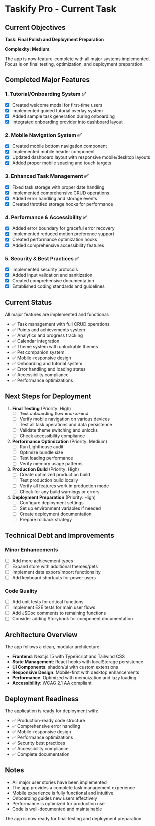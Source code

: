 # Taskify Pro - Current Task

## Current Objectives

**Task: Final Polish and Deployment Preparation**

**Complexity: Medium**

The app is now feature-complete with all major systems implemented. Focus is on final testing, optimization, and deployment preparation.

## Completed Major Features

### 1. Tutorial/Onboarding System ✅
- [x] Created welcome modal for first-time users
- [x] Implemented guided tutorial overlay system
- [x] Added sample task generation during onboarding
- [x] Integrated onboarding provider into dashboard layout

### 2. Mobile Navigation System ✅
- [x] Created mobile bottom navigation component
- [x] Implemented mobile header component
- [x] Updated dashboard layout with responsive mobile/desktop layouts
- [x] Added proper mobile spacing and touch targets

### 3. Enhanced Task Management ✅
- [x] Fixed task storage with proper date handling
- [x] Implemented comprehensive CRUD operations
- [x] Added error handling and storage events
- [x] Created throttled storage hooks for performance

### 4. Performance & Accessibility ✅
- [x] Added error boundary for graceful error recovery
- [x] Implemented reduced motion preference support
- [x] Created performance optimization hooks
- [x] Added comprehensive accessibility features

### 5. Security & Best Practices ✅
- [x] Implemented security protocols
- [x] Added input validation and sanitization
- [x] Created comprehensive documentation
- [x] Established coding standards and guidelines

## Current Status

All major features are implemented and functional:
- ✅ Task management with full CRUD operations
- ✅ Points and achievements system
- ✅ Analytics and progress tracking
- ✅ Calendar integration
- ✅ Theme system with unlockable themes
- ✅ Pet companion system
- ✅ Mobile-responsive design
- ✅ Onboarding and tutorial system
- ✅ Error handling and loading states
- ✅ Accessibility compliance
- ✅ Performance optimizations

## Next Steps for Deployment

1. **Final Testing** (Priority: High)
   - [ ] Test onboarding flow end-to-end
   - [ ] Verify mobile navigation on various devices
   - [ ] Test all task operations and data persistence
   - [ ] Validate theme switching and unlocks
   - [ ] Check accessibility compliance

2. **Performance Optimization** (Priority: Medium)
   - [ ] Run Lighthouse audit
   - [ ] Optimize bundle size
   - [ ] Test loading performance
   - [ ] Verify memory usage patterns

3. **Production Build** (Priority: High)
   - [ ] Create optimized production build
   - [ ] Test production build locally
   - [ ] Verify all features work in production mode
   - [ ] Check for any build warnings or errors

4. **Deployment Preparation** (Priority: High)
   - [ ] Configure deployment settings
   - [ ] Set up environment variables if needed
   - [ ] Create deployment documentation
   - [ ] Prepare rollback strategy

## Technical Debt and Improvements

### Minor Enhancements
- [ ] Add more achievement types
- [ ] Expand store with additional themes/pets
- [ ] Implement data export/import functionality
- [ ] Add keyboard shortcuts for power users

### Code Quality
- [ ] Add unit tests for critical functions
- [ ] Implement E2E tests for main user flows
- [ ] Add JSDoc comments to remaining functions
- [ ] Consider adding Storybook for component documentation

## Architecture Overview

The app follows a clean, modular architecture:
- **Frontend**: Next.js 15 with TypeScript and Tailwind CSS
- **State Management**: React hooks with localStorage persistence
- **UI Components**: shadcn/ui with custom extensions
- **Responsive Design**: Mobile-first with desktop enhancements
- **Performance**: Optimized with memoization and lazy loading
- **Accessibility**: WCAG 2.1 AA compliant

## Deployment Readiness

The application is ready for deployment with:
- ✅ Production-ready code structure
- ✅ Comprehensive error handling
- ✅ Mobile-responsive design
- ✅ Performance optimizations
- ✅ Security best practices
- ✅ Accessibility compliance
- ✅ Complete documentation

## Notes

- All major user stories have been implemented
- The app provides a complete task management experience
- Mobile experience is fully functional and intuitive
- Onboarding guides new users effectively
- Performance is optimized for production use
- Code is well-documented and maintainable

The app is now ready for final testing and deployment preparation.
